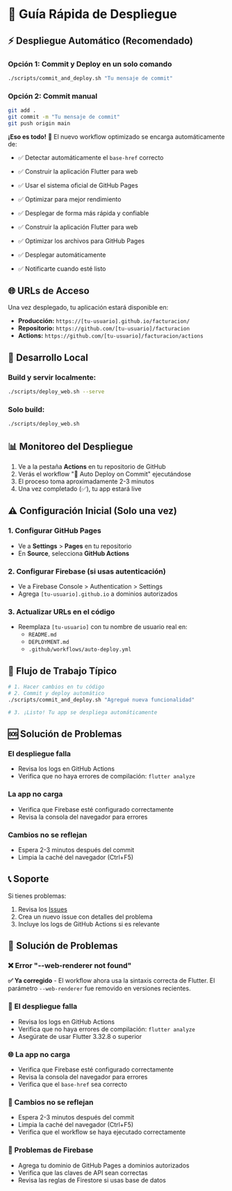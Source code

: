 # 🚀 Guía Rápida de Despliegue

## ⚡ Despliegue Automático (Recomendado)

### Opción 1: Commit y Deploy en un solo comando

```bash
./scripts/commit_and_deploy.sh "Tu mensaje de commit"
```

### Opción 2: Commit manual

```bash
git add .
git commit -m "Tu mensaje de commit"
git push origin main
```

**¡Eso es todo!** 🎉 El nuevo workflow optimizado se encarga automáticamente de:

- ✅ Detectar automáticamente el `base-href` correcto
- ✅ Construir la aplicación Flutter para web
- ✅ Usar el sistema oficial de GitHub Pages
- ✅ Optimizar para mejor rendimiento
- ✅ Desplegar de forma más rápida y confiable

- ✅ Construir la aplicación Flutter para web
- ✅ Optimizar los archivos para GitHub Pages
- ✅ Desplegar automáticamente
- ✅ Notificarte cuando esté listo

## 🌐 URLs de Acceso

Una vez desplegado, tu aplicación estará disponible en:

- **Producción:** `https://[tu-usuario].github.io/facturacion/`
- **Repositorio:** `https://github.com/[tu-usuario]/facturacion`
- **Actions:** `https://github.com/[tu-usuario]/facturacion/actions`

## 🔧 Desarrollo Local

### Build y servir localmente:

```bash
./scripts/deploy_web.sh --serve
```

### Solo build:

```bash
./scripts/deploy_web.sh
```

## 📊 Monitoreo del Despliegue

1. Ve a la pestaña **Actions** en tu repositorio de GitHub
2. Verás el workflow "🔄 Auto Deploy on Commit" ejecutándose
3. El proceso toma aproximadamente 2-3 minutos
4. Una vez completado (✅), tu app estará live

## ⚠️ Configuración Inicial (Solo una vez)

### 1. Configurar GitHub Pages

- Ve a **Settings** > **Pages** en tu repositorio
- En **Source**, selecciona **GitHub Actions**

### 2. Configurar Firebase (si usas autenticación)

- Ve a Firebase Console > Authentication > Settings
- Agrega `[tu-usuario].github.io` a dominios autorizados

### 3. Actualizar URLs en el código

- Reemplaza `[tu-usuario]` con tu nombre de usuario real en:
  - `README.md`
  - `DEPLOYMENT.md`
  - `.github/workflows/auto-deploy.yml`

## 🎯 Flujo de Trabajo Típico

```bash
# 1. Hacer cambios en tu código
# 2. Commit y deploy automático
./scripts/commit_and_deploy.sh "Agregué nueva funcionalidad"

# 3. ¡Listo! Tu app se despliega automáticamente
```

## 🆘 Solución de Problemas

### El despliegue falla

- Revisa los logs en GitHub Actions
- Verifica que no haya errores de compilación: `flutter analyze`

### La app no carga

- Verifica que Firebase esté configurado correctamente
- Revisa la consola del navegador para errores

### Cambios no se reflejan

- Espera 2-3 minutos después del commit
- Limpia la caché del navegador (Ctrl+F5)

## 📞 Soporte

Si tienes problemas:

1. Revisa los [Issues](https://github.com/[tu-usuario]/facturacion/issues)
2. Crea un nuevo issue con detalles del problema
3. Incluye los logs de GitHub Actions si es relevante

## 🔧 Solución de Problemas

### ❌ Error "--web-renderer not found"

**✅ Ya corregido** - El workflow ahora usa la sintaxis correcta de Flutter. El parámetro `--web-renderer` fue removido en versiones recientes.

### 🚫 El despliegue falla

- Revisa los logs en GitHub Actions
- Verifica que no haya errores de compilación: `flutter analyze`
- Asegúrate de usar Flutter 3.32.8 o superior

### 🌐 La app no carga

- Verifica que Firebase esté configurado correctamente
- Revisa la consola del navegador para errores
- Verifica que el `base-href` sea correcto

### 🔄 Cambios no se reflejan

- Espera 2-3 minutos después del commit
- Limpia la caché del navegador (Ctrl+F5)
- Verifica que el workflow se haya ejecutado correctamente

### 🔑 Problemas de Firebase

- Agrega tu dominio de GitHub Pages a dominios autorizados
- Verifica que las claves de API sean correctas
- Revisa las reglas de Firestore si usas base de datos

